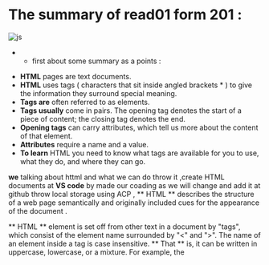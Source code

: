 # The summary of read01 form 201 :

![js](https://gtmix.org/wp-content/uploads/2019/05/html-1080x500.png) 

- * first about some summary as a points :

+ **HTML** pages are text documents.
+ **HTML** uses tags (  characters that sit inside angled
brackets * ) to give the information they surround special
meaning.
+ **Tags are** often referred to as elements.
+ **Tags usually** come in pairs. The opening tag denotes
the start of a piece of content; the closing tag denotes
the end.
+ **Opening tags** can carry attributes, which tell us more
about the content of that element.
+ **Attributes** require a name and a value.
+ **To learn** HTML you need to know what tags are
available for you to use, what they do, and where they
can go.


**we** talking about httml and what we can do throw it ,create HTML documents at **VS code** by  made our coading as we will change and add it at github throw local storage using ACP , ** HTML ** describes the structure of a web page semantically and originally included cues for the appearance of the document .

 ** HTML ** element is set off from other text in a document by "tags", which consist of the element name surrounded by "<" and ">".  The name of an element inside a tag is case insensitive.
 ** That ** is, it can be written in uppercase, lowercase, or a mixture. For example, the <title> tag can be written as <Title>, <TITLE>, or in any other way.
  
  + **syntax** we use it at httml : 
 -
   like **Semantics** in HTML
In HTML, for example, the <h1> element is a semantic element, which gives the text it wraps around the role (or meaning) of "a top level heading on your page."

- **Key** resources  , and alot of syntax had written in how to make tables by < ul> , < li> .. and link words to website link.

![js](https://news.dartmouth.edu/sites/dart_news.prod/files/news/comp-sci-class-590.jpg) 

+ **now** let me speake like teaching a102 student that i will walk through an example as though me were teaching :

## HTML Comments tags:
 
+ **You** can add comments to your HTML page using the following syntax.
< ! - - **write your comment here** - - >  

 + **There** is an exclamation mark in the opening tag that will not be in the closing tag.
Comments are not displayed by the browser, but they can help document your HTML.
With comments, you can place notifications and reminders in your HTML.

**Example:**
1.<-- I am a girl -->    
2.<p>I love to write articles..</p    
**3.<!-- Remember to add more information here -->**

![](https://i1.wp.com/thephysicaleducator.com/wp-content/uploads/2014/11/WWH-Thumb.png?resize=600%2C600&ssl=1)

## so whats abou how , what and why structurs :

+ **what** a HTML element represents a self-contained composition in a document, page, application, or site, which is intended to be independently distributable or reusable ..the /*<artical>*/is really brilliant.

+ **why** -object element is only supported in Internet Explorer (from the major browsers)) elements.

+ **Why** attribute values should always be quoted in HTML .